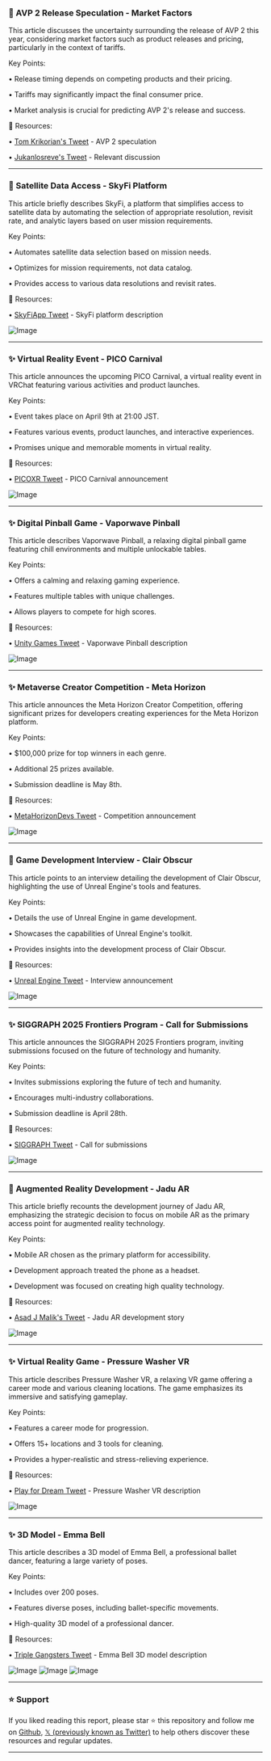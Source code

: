 ### 🤖 AVP 2 Release Speculation - Market Factors

This article discusses the uncertainty surrounding the release of AVP 2 this year, considering market factors such as product releases and pricing, particularly in the context of tariffs.

Key Points:

• Release timing depends on competing products and their pricing.


• Tariffs may significantly impact the final consumer price.


•  Market analysis is crucial for predicting AVP 2's release and success.


🔗 Resources:

• [Tom Krikorian's Tweet](https://x.com/tom_krikorian/status/1909293888168132766) -  AVP 2 speculation


• [Jukanlosreve's Tweet](https://x.com/Jukanlosreve/status/1909107449799594064) - Relevant discussion


---
### 🚀 Satellite Data Access - SkyFi Platform

This article briefly describes SkyFi, a platform that simplifies access to satellite data by automating the selection of appropriate resolution, revisit rate, and analytic layers based on user mission requirements.


Key Points:

• Automates satellite data selection based on mission needs.


• Optimizes for mission requirements, not data catalog.


• Provides access to various data resolutions and revisit rates.



🔗 Resources:

• [SkyFiApp Tweet](https://x.com/SkyfiApp/status/1909337768364285987) - SkyFi platform description

![Image](https://pbs.twimg.com/ext_tw_video_thumb/1909336749223874560/pu/img/wXV2JjVf_nK2dgvf.jpg)

---
### ✨ Virtual Reality Event - PICO Carnival

This article announces the upcoming PICO Carnival, a virtual reality event in VRChat featuring various activities and product launches.


Key Points:

• Event takes place on April 9th at 21:00 JST.


• Features various events, product launches, and interactive experiences.


• Promises unique and memorable moments in virtual reality.


🔗 Resources:

• [PICOXR Tweet](https://x.com/PICOXR/status/1908751941485945222) - PICO Carnival announcement

![Image](https://pbs.twimg.com/media/Gn0_xP8bMAAJgC_?format=jpg&name=small)

---
### ✨ Digital Pinball Game - Vaporwave Pinball

This article describes Vaporwave Pinball, a relaxing digital pinball game featuring chill environments and multiple unlockable tables.


Key Points:

• Offers a calming and relaxing gaming experience.


• Features multiple tables with unique challenges.


• Allows players to compete for high scores.


🔗 Resources:

• [Unity Games Tweet](https://x.com/unitygames/status/1908278546709057598) - Vaporwave Pinball description

![Image](https://pbs.twimg.com/ext_tw_video_thumb/1908278476483727360/pu/img/52Tq8A89myfJpKJG.jpg)

---
### ✨ Metaverse Creator Competition - Meta Horizon

This article announces the Meta Horizon Creator Competition, offering significant prizes for developers creating experiences for the Meta Horizon platform.


Key Points:

• $100,000 prize for top winners in each genre.


• Additional 25 prizes available.


• Submission deadline is May 8th.


🔗 Resources:

• [MetaHorizonDevs Tweet](https://x.com/MetaHorizonDevs/status/1908189569914130733) - Competition announcement

![Image](https://pbs.twimg.com/ext_tw_video_thumb/1908189420303306752/pu/img/KxJ1xK0UAp9Q8BbN.jpg)

---
### 🤖 Game Development Interview - Clair Obscur

This article points to an interview detailing the development of Clair Obscur, highlighting the use of Unreal Engine's tools and features.


Key Points:

• Details the use of Unreal Engine in game development.


• Showcases the capabilities of Unreal Engine's toolkit.


• Provides insights into the development process of Clair Obscur.


🔗 Resources:

• [Unreal Engine Tweet](https://x.com/UnrealEngine/status/1908188076372787608) - Interview announcement

![Image](https://pbs.twimg.com/media/Gns-7OdXAAAqmoA.jpg)

---
### ✨ SIGGRAPH 2025 Frontiers Program - Call for Submissions

This article announces the SIGGRAPH 2025 Frontiers program, inviting submissions focused on the future of technology and humanity.


Key Points:

• Invites submissions exploring the future of tech and humanity.


• Encourages multi-industry collaborations.


• Submission deadline is April 28th.


🔗 Resources:

• [SIGGRAPH Tweet](https://x.com/siggraph/status/1908187975889965530) - Call for submissions

![Image](https://pbs.twimg.com/media/Gns-1cYWkAEIwQr?format=jpg&name=small)

---
### 🤖 Augmented Reality Development - Jadu AR

This article briefly recounts the development journey of Jadu AR, emphasizing the strategic decision to focus on mobile AR as the primary access point for augmented reality technology.


Key Points:

• Mobile AR chosen as the primary platform for accessibility.


• Development approach treated the phone as a headset.


• Development was focused on creating high quality technology.


🔗 Resources:

• [Asad J Malik's Tweet](https://x.com/AsadJMalik/status/1907471238047715561) - Jadu AR development story

![Image](https://pbs.twimg.com/media/Gnis9DfbEAA6FnW?format=jpg&name=small)

---
### ✨ Virtual Reality Game - Pressure Washer VR

This article describes Pressure Washer VR, a relaxing VR game offering a career mode and various cleaning locations.  The game emphasizes its immersive and satisfying gameplay.


Key Points:

• Features a career mode for progression.


• Offers 15+ locations and 3 tools for cleaning.


• Provides a hyper-realistic and stress-relieving experience.


🔗 Resources:

• [Play for Dream Tweet](https://x.com/Play_for_dream/status/1907983966008909970) - Pressure Washer VR description

![Image](https://pbs.twimg.com/ext_tw_video_thumb/1906595476612452352/pu/img/cmTLjD-tlcTZMzAh.jpg)

---
### ✨ 3D Model - Emma Bell

This article describes a 3D model of Emma Bell, a professional ballet dancer, featuring a large variety of poses.


Key Points:

• Includes over 200 poses.


• Features diverse poses, including ballet-specific movements.


• High-quality 3D model of a professional dancer.


🔗 Resources:

• [Triple Gangsters Tweet](https://x.com/triplegangers/status/1907956641997435029) - Emma Bell 3D model description

![Image](https://pbs.twimg.com/ext_tw_video_thumb/1907956574649470976/pu/img/KnMkqqk0UF_kahWS.jpg)
![Image](https://pbs.twimg.com/ext_tw_video_thumb/1907956574443941890/pu/img/vLURD5et3Vifk-Lh.jpg)
![Image](https://pbs.twimg.com/ext_tw_video_thumb/1907956574460825600/pu/img/ke9a6ko4Y1C7vTHo.jpg)


---

### ⭐️ Support

If you liked reading this report, please star ⭐️ this repository and follow me on [Github](https://github.com/Drix10), [𝕏 (previously known as Twitter)](https://x.com/DRIX_10_) to help others discover these resources and regular updates.

---